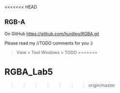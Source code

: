 <<<<<<< HEAD
## RGB-A ##

On GitHub https://github.com/hurdleg/RGBA.git

Please read my //TODO comments for you :)
> View > Tool Windows > TODO
=======
# RGBA_Lab5
>>>>>>> origin/master
